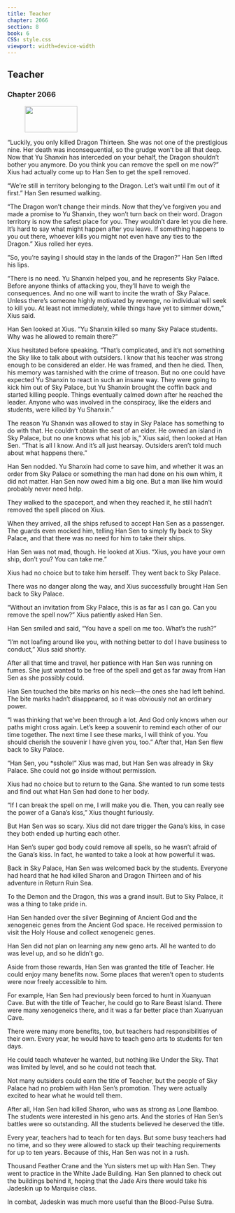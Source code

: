 ```yaml
---
title: Teacher
chapter: 2066
section: 8
book: 6
CSS: style.css
viewport: width=device-width
---
```


## Teacher

### Chapter 2066

<figure>
	<img src="../Images/gem.gif" alt="" id="gem" width="120" height="60" />
</figure>

“Luckily, you only killed Dragon Thirteen. She was not one of the prestigious nine. Her death was inconsequential, so the grudge won’t be all that deep. Now that Yu Shanxin has interceded on your behalf, the Dragon shouldn’t bother you anymore. Do you think you can remove the spell on me now?” Xius had actually come up to Han Sen to get the spell removed.

“We’re still in territory belonging to the Dragon. Let’s wait until I’m out of it first.” Han Sen resumed walking.

“The Dragon won’t change their minds. Now that they’ve forgiven you and made a promise to Yu Shanxin, they won’t turn back on their word. Dragon territory is now the safest place for you. They wouldn’t dare let you die here. It’s hard to say what might happen after you leave. If something happens to you out there, whoever kills you might not even have any ties to the Dragon.” Xius rolled her eyes.

“So, you’re saying I should stay in the lands of the Dragon?” Han Sen lifted his lips.

“There is no need. Yu Shanxin helped you, and he represents Sky Palace. Before anyone thinks of attacking you, they’ll have to weigh the consequences. And no one will want to incite the wrath of Sky Palace. Unless there’s someone highly motivated by revenge, no individual will seek to kill you. At least not immediately, while things have yet to simmer down,” Xius said.

Han Sen looked at Xius. “Yu Shanxin killed so many Sky Palace students. Why was he allowed to remain there?”

Xius hesitated before speaking. “That’s complicated, and it’s not something the Sky like to talk about with outsiders. I know that his teacher was strong enough to be considered an elder. He was framed, and then he died. Then, his memory was tarnished with the crime of treason. But no one could have expected Yu Shanxin to react in such an insane way. They were going to kick him out of Sky Palace, but Yu Shanxin brought the coffin back and started killing people. Things eventually calmed down after he reached the leader. Anyone who was involved in the conspiracy, like the elders and students, were killed by Yu Shanxin.”

The reason Yu Shanxin was allowed to stay in Sky Palace has something to do with that. He couldn’t obtain the seat of an elder. He owned an island in Sky Palace, but no one knows what his job is,” Xius said, then looked at Han Sen. “That is all I know. And it’s all just hearsay. Outsiders aren’t told much about what happens there.”

Han Sen nodded. Yu Shanxin had come to save him, and whether it was an order from Sky Palace or something the man had done on his own whim, it did not matter. Han Sen now owed him a big one. But a man like him would probably never need help.

They walked to the spaceport, and when they reached it, he still hadn’t removed the spell placed on Xius.

When they arrived, all the ships refused to accept Han Sen as a passenger. The guards even mocked him, telling Han Sen to simply fly back to Sky Palace, and that there was no need for him to take their ships.

Han Sen was not mad, though. He looked at Xius. “Xius, you have your own ship, don’t you? You can take me.”

Xius had no choice but to take him herself. They went back to Sky Palace.

There was no danger along the way, and Xius successfully brought Han Sen back to Sky Palace.

“Without an invitation from Sky Palace, this is as far as I can go. Can you remove the spell now?” Xius patiently asked Han Sen.

Han Sen smiled and said, “You have a spell on me too. What’s the rush?”

“I’m not loafing around like you, with nothing better to do! I have business to conduct,” Xius said shortly.

After all that time and travel, her patience with Han Sen was running on fumes. She just wanted to be free of the spell and get as far away from Han Sen as she possibly could.

Han Sen touched the bite marks on his neck—the ones she had left behind. The bite marks hadn’t disappeared, so it was obviously not an ordinary power.

“I was thinking that we’ve been through a lot. And God only knows when our paths might cross again. Let’s keep a souvenir to remind each other of our time together. The next time I see these marks, I will think of you. You should cherish the souvenir I have given you, too.” After that, Han Sen flew back to Sky Palace.

“Han Sen, you *sshole!” Xius was mad, but Han Sen was already in Sky Palace. She could not go inside without permission.

Xius had no choice but to return to the Gana. She wanted to run some tests and find out what Han Sen had done to her body.

“If I can break the spell on me, I will make you die. Then, you can really see the power of a Gana’s kiss,” Xius thought furiously.

But Han Sen was so scary. Xius did not dare trigger the Gana’s kiss, in case they both ended up hurting each other.

Han Sen’s super god body could remove all spells, so he wasn’t afraid of the Gana’s kiss. In fact, he wanted to take a look at how powerful it was.

Back in Sky Palace, Han Sen was welcomed back by the students. Everyone had heard that he had killed Sharon and Dragon Thirteen and of his adventure in Return Ruin Sea.

To the Demon and the Dragon, this was a grand insult. But to Sky Palace, it was a thing to take pride in.

Han Sen handed over the silver Beginning of Ancient God and the xenogeneic genes from the Ancient God space. He received permission to visit the Holy House and collect xenogeneic genes.

Han Sen did not plan on learning any new geno arts. All he wanted to do was level up, and so he didn’t go.

Aside from those rewards, Han Sen was granted the title of Teacher. He could enjoy many benefits now. Some places that weren’t open to students were now freely accessible to him.

For example, Han Sen had previously been forced to hunt in Xuanyuan Cave. But with the title of Teacher, he could go to Rare Beast Island. There were many xenogeneics there, and it was a far better place than Xuanyuan Cave.

There were many more benefits, too, but teachers had responsibilities of their own. Every year, he would have to teach geno arts to students for ten days.

He could teach whatever he wanted, but nothing like Under the Sky. That was limited by level, and so he could not teach that.

Not many outsiders could earn the title of Teacher, but the people of Sky Palace had no problem with Han Sen’s promotion. They were actually excited to hear what he would tell them.

After all, Han Sen had killed Sharon, who was as strong as Lone Bamboo. The students were interested in his geno arts. And the stories of Han Sen’s battles were so outstanding. All the students believed he deserved the title.

Every year, teachers had to teach for ten days. But some busy teachers had no time, and so they were allowed to stack up their teaching requirements for up to ten years. Because of this, Han Sen was not in a rush.

Thousand Feather Crane and the Yun sisters met up with Han Sen. They went to practice in the White Jade Building. Han Sen planned to check out the buildings behind it, hoping that the Jade Airs there would take his Jadeskin up to Marquise class.

In combat, Jadeskin was much more useful than the Blood-Pulse Sutra.